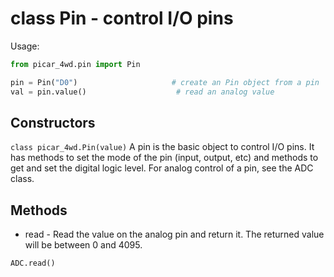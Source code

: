 # class Pin - control I/O pins

Usage:
```python
from picar_4wd.pin import Pin

pin = Pin("D0")                     # create an Pin object from a pin
val = pin.value()                    # read an analog value
```
## Constructors
```class picar_4wd.Pin(value)```
A pin is the basic object to control I/O pins. It has methods to set the mode of the pin (input, output, etc) and methods to get and set the digital logic level. For analog control of a pin, see the ADC class.

## Methods
- read - Read the value on the analog pin and return it. The returned value will be between 0 and 4095.
```python
ADC.read()
```
